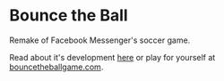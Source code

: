 # Bounce the Ball

Remake of Facebook Messenger's soccer game.

Read about it's development [here](https://jayson-rice.medium.com/bounce-the-ball-browser-game-made-with-p5-js-59d8fc84e28a) or play for yourself at [bouncetheballgame.com](https://www.bouncetheballgame.com).
